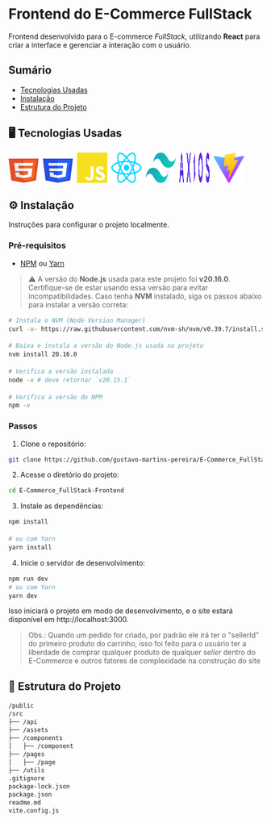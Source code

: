# Frontend do E-Commerce FullStack

Frontend desenvolvido para o E-commerce *FullStack*, utilizando **React** para criar a interface e gerenciar a interação com o usuário.

## Sumário

- [Tecnologias Usadas](#-tecnologias-usadas)
- [Instalação](#-instalação)
- [Estrutura do Projeto](#-estrutura-do-projeto)

## &#x1F5A5; Tecnologias Usadas

<img alt="Javascript Logo" height="60" width="60" src="./readme/html.svg" />&nbsp;
<img alt="Javascript Logo" height="60" width="60" src="./readme/css.svg" />&nbsp;
<img alt="Javascript Logo" height="60" width="60" src="./readme/javascript.svg" />&nbsp;
<img alt="React Logo" height="60" width="60" src="./readme/react.svg" />&nbsp;
<img alt="Tailwind CSS Logo" height="60" width="60" src="./readme/tailwindcss.svg" />&nbsp;
<img alt="Axios Logo" height="60" width="60" src="./readme/axios.svg" />&nbsp;
<img alt="Vite Logo" height="60" width="60" src="./readme/vite.svg" />&nbsp;

## &#x2699; Instalação

Instruções para configurar o projeto localmente.

### Pré-requisitos

- [NPM](https://www.npmjs.com/) ou [Yarn](https://yarnpkg.com/)

> &#x26A0; A versão do **Node.js** usada para este projeto foi **v20.16.0**. Certifique-se de estar usando essa versão para evitar incompatibilidades. Caso tenha **NVM** instalado, siga os passos abaixo para instalar a versão correta:

```bash
# Instala o NVM (Node Version Manager)
curl -o- https://raw.githubusercontent.com/nvm-sh/nvm/v0.39.7/install.sh | bash

# Baixa e instala a versão do Node.js usada no projeto
nvm install 20.16.0

# Verifica a versão instalada
node -v # deve retornar `v20.15.1`

# Verifica a versão do NPM
npm -v
```

### Passos
1. Clone o repositório:
```sh
git clone https://github.com/gustavo-martins-pereira/E-Commerce_FullStack-Frontend.git
```

2. Acesse o diretório do projeto:
```sh
cd E-Commerce_FullStack-Frontend
```

3. Instale as dependências:
```sh
npm install

# ou com Yarn
yarn install
```

4. Inicie o servidor de desenvolvimento:

```bash
npm run dev
# ou com Yarn
yarn dev
```

Isso iniciará o projeto em modo de desenvolvimento, e o site estará disponível em http://localhost:3000.

> Obs.: Quando um pedido for criado, por padrão ele irá ter o "sellerId" do primeiro produto do carrinho, isso foi feito para o usuário ter a liberdade de comprar qualquer produto de qualquer *seller* dentro do E-Commerce e outros fatores de complexidade na construção do site

## &#x1F4C1; Estrutura do Projeto

```
/public
/src
├── /api
├── /assets
├── /components
│   ├── /component
├── /pages
│   ├── /page
├── /utils
.gitignore
package-lock.json
package.json
readme.md
vite.config.js
```
